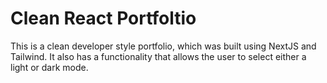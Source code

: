 # Clean React Portfoltio
This is a clean developer style portfolio, which was built using NextJS and Tailwind. It also has a functionality that allows the user to select either a light or dark mode.
